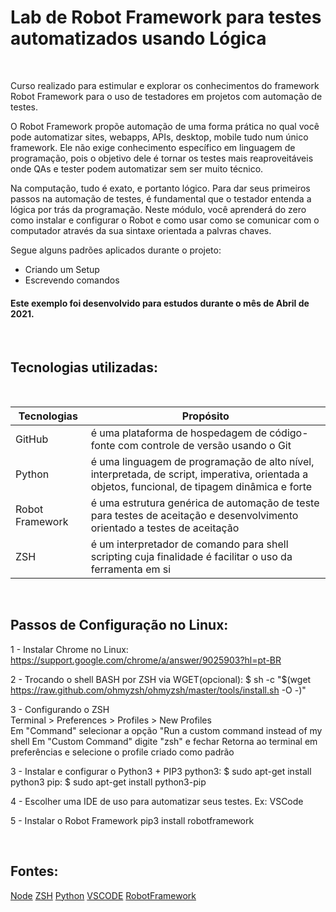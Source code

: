 # Lab de Robot Framework para testes automatizados usando Lógica

<br>

 Curso realizado para estimular e explorar os conhecimentos do framework Robot Framework para o uso de testadores em projetos com automação de testes. 

 O Robot Framework propõe automação de uma forma prática no qual você pode automatizar sites, webapps, APIs, desktop, mobile tudo num único framework.
 Ele não exige conhecimento específico em linguagem de programação, pois o objetivo dele é tornar os testes mais reaproveitáveis onde QAs e tester podem automatizar sem ser muito técnico.

 Na computação, tudo é exato, e portanto lógico. Para dar seus primeiros passos na automação de testes, é fundamental que o testador entenda a lógica por trás da programação. Neste módulo, você aprenderá do zero como instalar e configurar o Robot e como usar como se comunicar com o computador através da sua sintaxe orientada a palvras chaves.

 Segue alguns padrões aplicados durante o projeto:

 * Criando um Setup
 * Escrevendo comandos
 

#### Este exemplo foi desenvolvido para estudos durante o mês de Abril de 2021.

<br>

## Tecnologias utilizadas:

<br>

Tecnologias | Propósito
------------ | -------------
GitHub | é uma plataforma de hospedagem de código-fonte com controle de versão usando o Git
Python | é uma linguagem de programação de alto nível, interpretada, de script, imperativa, orientada a objetos, funcional, de tipagem dinâmica e forte
Robot Framework | é uma estrutura genérica de automação de teste para testes de aceitação e desenvolvimento orientado a testes de aceitação  
ZSH | é um interpretador de comando para shell scripting cuja finalidade é facilitar o uso da ferramenta em si
<br>

## Passos de Configuração no Linux:

1 - Instalar Chrome no Linux:
    https://support.google.com/chrome/a/answer/9025903?hl=pt-BR

2 - Trocando o shell BASH por ZSH via WGET(opcional):
    $ sh -c "$(wget https://raw.github.com/ohmyzsh/ohmyzsh/master/tools/install.sh -O -)"

3 - Configurando o ZSH<br>
    Terminal > Preferences > Profiles > New Profiles<br>
    Em "Command" selecionar a opção "Run a custom command instead of my shell
    Em "Custom Command" digite "zsh" e fechar
    Retorna ao terminal em preferências e selecione o profile criado como padrão


3 - Instalar e configurar o Python3 + PIP3
    python3: $ sudo apt-get install python3
    pip: $ sudo apt-get install python3-pip


4 - Escolher uma IDE de uso para automatizar seus testes. Ex: VSCode

5 - Instalar o Robot Framework 
    pip3 install robotframework

<br>

## Fontes:
[Node](https://nodejs.org/en/)
[ZSH](https://ohmyz.sh)
[Python](https://www.python.org/)
[VSCODE](https://code.visualstudio.com)
[RobotFramework](https://robotframework.org/)
